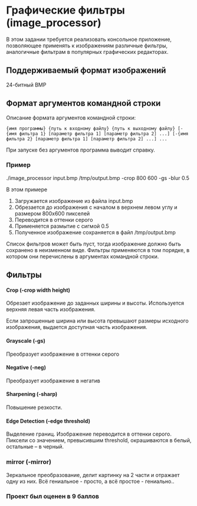 # Графические фильтры (image_processor)

В этом задании требуется реализовать консольное приложение,
позволяющее применять к изображениям различные фильтры,
аналогичные фильтрам в популярных графических редакторах.

## Поддерживаемый формат изображений
24-битный BMP

## Формат аргументов командной строки

Описание формата аргументов командной строки:

`{имя программы} {путь к входному файлу} {путь к выходному файлу}
[-{имя фильтра 1} [параметр фильтра 1] [параметр фильтра 2] ...]
[-{имя фильтра 2} [параметр фильтра 1] [параметр фильтра 2] ...] ...`

При запуске без аргументов программа выводит справку.

### Пример
./image_processor input.bmp /tmp/output.bmp -crop 800 600 -gs -blur 0.5

В этом примере
1. Загружается изображение из файла input.bmp
2. Обрезается до изображения с началом в верхнем левом углу и размером 800х600 пикселей
3. Переводится в оттенки серого
4. Применяется размытие с сигмой 0.5
5. Полученное изображение сохраняется в файл /tmp/output.bmp

Список фильтров может быть пуст, тогда изображение должно быть сохранено в неизменном виде.
Фильтры применяются в том порядке, в котором они перечислены в аргументах командной строки.

## Фильтры

#### Crop (-crop width height)
Обрезает изображение до заданных ширины и высоты. Используется верхняя левая часть изображения.

Если запрошенные ширина или высота превышают размеры исходного изображения, выдается доступная часть изображения.

#### Grayscale (-gs)
Преобразует изображение в оттенки серого

#### Negative (-neg)
Преобразует изображение в негатив


#### Sharpening (-sharp)
Повышение резкости.

#### Edge Detection (-edge threshold)
Выделение границ. Изображение переводится в оттенки серого. Пиксели со значением, превысившим threshold, окрашиваются в белый, остальные – в черный.

### mirror (-mirror)
Зеркальное преобразование, делит картинку на 2 части и отражает одну из них. Всё гениальное - просто, а всё простое - гениально..

### Проект был оценен в 9 баллов
